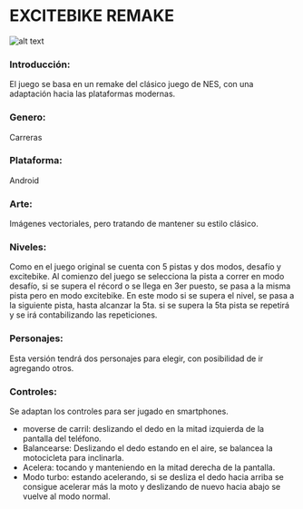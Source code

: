 # EXCITEBIKE REMAKE

![alt text](https://r.mprd.se/media/images/55400-Excitebike_(Europe)-1490840483.jpg)

### Introducción:
El juego se basa en un remake del clásico juego de NES, con una adaptación hacia las plataformas modernas.

### Genero:
Carreras

### Plataforma:
Android

### Arte:
Imágenes vectoriales, pero tratando de mantener su estilo clásico.

### Niveles:
Como en el juego original se cuenta con 5 pistas y dos modos, desafío y excitebike.
Al comienzo del juego se selecciona la pista a correr en modo desafío, si se supera el récord o se llega en 3er puesto, se pasa a la misma pista pero en modo excitebike.
En este modo si se supera el nivel, se pasa a la siguiente pista, hasta alcanzar la 5ta.
si se supera la 5ta pista se repetirá y se irá contabilizando las repeticiones.

### Personajes:
Esta versión tendrá dos personajes para elegir, con posibilidad de ir agregando otros.

### Controles:
Se adaptan los controles para ser jugado en smartphones.
- moverse de carril: deslizando el dedo en la mitad izquierda de la pantalla del teléfono.
- Balancearse: Deslizando el dedo estando en el aire, se balancea la motocicleta para inclinarla.
- Acelera: tocando y manteniendo en la mitad derecha de la pantalla.
- Modo turbo: estando acelerando, si se desliza el dedo hacia arriba se consigue acelerar más la moto y deslizando de nuevo hacia abajo se vuelve al modo normal.

